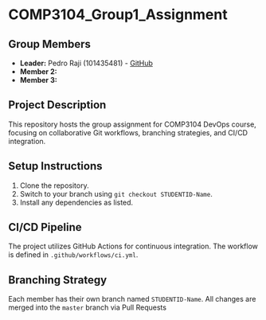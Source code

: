 # COMP3104_Group1_Assignment
## Group Members
- **Leader:** Pedro Raji (101435481) - [GitHub](https://github.com/pedramraji)
- **Member 2:** 
- **Member 3:** 
## Project Description
This repository hosts the group assignment for COMP3104 DevOps course, focusing on
collaborative Git workflows, branching strategies, and CI/CD integration.
## Setup Instructions
1. Clone the repository.
2. Switch to your branch using `git checkout STUDENTID-Name`.
3. Install any dependencies as listed.
## CI/CD Pipeline
The project utilizes GitHub Actions for continuous integration. The workflow is defined
in `.github/workflows/ci.yml`.
## Branching Strategy
Each member has their own branch named `STUDENTID-Name`. All changes are
merged into the `master` branch via Pull Requests